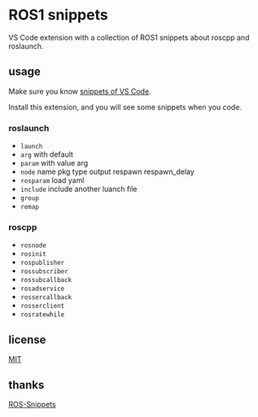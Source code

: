 # ROS1 snippets

VS Code extension with a collection of ROS1 snippets about roscpp and roslaunch.

## usage

Make sure you know [snippets of VS Code](https://code.visualstudio.com/docs/editor/userdefinedsnippets#_creating-your-own-snippets).

Install this extension, and you will see some snippets when you code.

### roslaunch

- `launch`
- `arg` with default
- `param` with value arg
- `node` name pkg type output respawn respawn_delay
- `rosparam` load yaml
- `include` include another luanch file
- `group`
- `remap`

### roscpp

- `rosnode`
- `rosinit`
- `rospublisher`
- `rossubscriber`
- `rossubcallback`
- `rosadservice`
- `rossercallback`
- `rosserclient`
- `rosratewhile`

## license

[MIT](LICENSE)

## thanks

[ROS-Snippets](<https://github.com/SweiLz/ROS-Snippets>)
